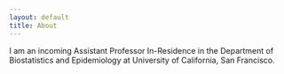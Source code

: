 ```yaml
---
layout: default
title: About
---
```


I am an incoming Assistant Professor In-Residence in the Department of Biostatistics and Epidemiology at University of California, San Francisco.
